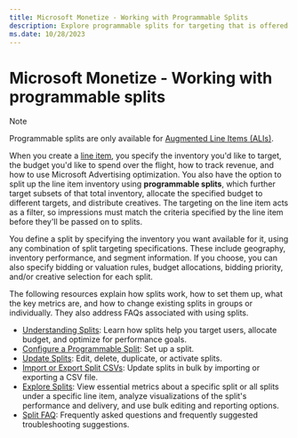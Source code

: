 ```yaml
---
title: Microsoft Monetize - Working with Programmable Splits
description: Explore programmable splits for targeting that is offered by Augmented Line Items (ALIs), budget, and optimization for precise ad delivery. 
ms.date: 10/28/2023
---
```


# Microsoft Monetize - Working with programmable splits

> [!NOTE]
> Programmable splits are only available for [Augmented Line Items (ALIs)](augmented-line-items-ali.md).

When you create a [line item](create-an-augmented-line-item-ali.md), you specify the inventory you'd like to target, the budget you'd like to spend over the flight, how to track revenue, and how to use Microsoft Advertising optimization. You also have the option to split up the line item inventory using **programmable splits**, which further target subsets of that total inventory, allocate the specified budget to different targets, and distribute creatives. The targeting on the line item acts as a filter, so impressions must match the criteria specified by the line item before they'll be passed on to splits.

You define a split by specifying the inventory you want available for it, using any combination of split targeting specifications. These include geography, inventory performance, and segment information. If you choose, you can also specify bidding or valuation rules, budget allocations, bidding priority, and/or creative selection for each split.

The following resources explain how splits work, how to set them up, what the key metrics are, and how to change existing splits in groups or individually. They also address FAQs associated with using splits.

- [Understanding Splits](understanding-splits.md): Learn how splits help you target users, allocate budget,
  and optimize for performance goals.
- [Configure a Programmable Split](configure-a-programmable-split.md): Set up a split.
- [Update Splits](update-splits.md): Edit, delete, duplicate, or activate splits.
- [Import or Export Split CSVs](import-or-export-split-csvs.md): Update splits in bulk by importing or exporting a CSV
  file.
- [Explore Splits](explore-splits.md): View essential metrics about a specific split or all splits under a
  specific line item, analyze visualizations of the split's performance and delivery, and use bulk editing and reporting options.
- [Split FAQ](split-faqs.md): Frequently asked questions and frequently suggested troubleshooting suggestions.

